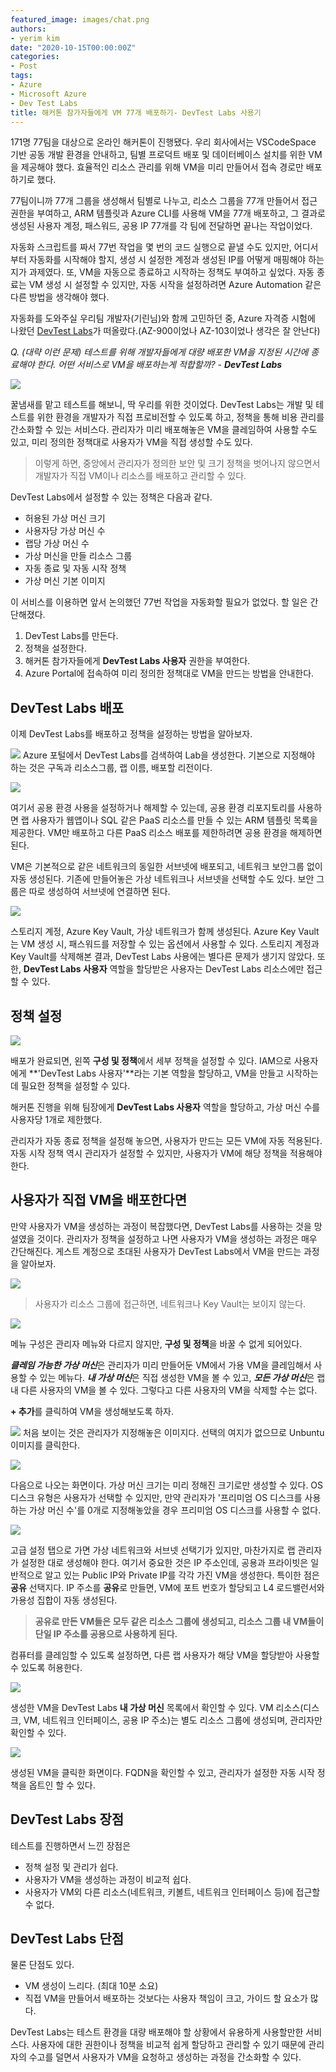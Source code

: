 ```yaml
---
featured_image: images/chat.png
authors:
- yerim kim
date: "2020-10-15T00:00:00Z"
categories:
- Post
tags:
- Azure
- Microsoft Azure
- Dev Test Labs
title: 해커톤 참가자들에게 VM 77개 배포하기- DevTest Labs 사용기
---
```




171명 77팀을 대상으로 온라인 해커톤이 진행됐다. 우리 회사에서는 VSCodeSpace 기반 공동 개발 환경을 안내하고, 팀별 프로덕트 배포 및 데이터베이스 설치를 위한 VM을 제공해야 했다. 효율적인 리소스 관리를 위해 VM을 미리 만들어서 접속 경로만 배포하기로 했다.

77팀이니까 77개 그룹을 생성해서 팀별로 나누고, 리소스 그룹을 77개 만들어서 접근 권한을 부여하고, ARM 템플릿과 Azure CLI를 사용해 VM을 77개 배포하고, 그 결과로 생성된 사용자 계정, 패스워드, 공용 IP 77개를 각 팀에 전달하면 끝나는 작업이었다. 

자동화 스크립트를 짜서 77번 작업을 몇 번의 코드 실행으로 끝낼 수도 있지만, 어디서부터 자동화를 시작해야 할지, 생성 시 설정한 계정과 생성된 IP를 어떻게 매핑해야 하는지가 과제였다. 또, VM을 자동으로 종료하고 시작하는 정책도 부여하고 싶었다. 자동 종료는 VM 생성 시 설정할 수 있지만, 자동 시작을 설정하려면 Azure Automation 같은 다른 방법을 생각해야 했다.

자동화를 도와주실 우리팀 개발자(기린님)와 함께 고민하던 중, Azure 자격증 시험에 나왔던 [DevTest Labs](https://azure.microsoft.com/ko-kr/services/devtest-lab/)가 떠올랐다.(AZ-900이었나 AZ-103이었나 생각은 잘 안난다) 

*Q. (대략 이런 문제) 테스트를 위해 개발자들에게 대량 배포한 VM을 지정된 시간에 종료해야 한다. 어떤 서비스로 VM을 배포하는게 적합할까? - **DevTest Labs***


![](images/chat.png)


꿀냄새를 맡고 테스트를 해보니, 딱 우리를 위한 것이었다. DevTest Labs는 개발 및 테스트를 위한 환경을 개발자가 직접 프로비전할 수 있도록 하고, 정책을 통해 비용 관리를 간소화할 수 있는 서비스다. 관리자가 미리 배포해놓은 VM을 클레임하여 사용할 수도 있고, 미리 정의한 정책대로 사용자가 VM을 직접 생성할 수도 있다. 

> 이렇게 하면, 중앙에서 관리자가 정의한 보안 및 크기 정책을 벗어나지 않으면서 개발자가 직접 VM이나 리소스를 배포하고 관리할 수 있다. 

DevTest Labs에서 설정할 수 있는 정책은 다음과 같다. 
- 허용된 가상 머신 크기
- 사용자당 가상 머신 수
- 랩당 가상 머신 수
- 가상 머신을 만들 리소스 그룹
- 자동 종료 및 자동 시작 정책
- 가상 머신 기본 이미지

이 서비스를 이용하면 앞서 논의했던 77번 작업을 자동화할 필요가 없었다. 할 일은 간단해졌다. 

1. DevTest Labs를 만든다.
2. 정책을 설정한다. 
3. 해커톤 참가자들에게 **DevTest Labs 사용자** 권한을 부여한다. 
4. Azure Portal에 접속하여 미리 정의한 정책대로 VM을 만드는 방법을 안내한다. 

## DevTest Labs 배포
이제 DevTest Labs를 배포하고 정책을 설정하는 방법을 알아보자.

![](images/devtestlab1.PNG)
Azure 포털에서 DevTest Labs를 검색하여 Lab을 생성한다. 
기본으로 지정해야 하는 것은 구독과 리소스그룹, 랩 이름, 배포할 리전이다. 

![](images/resource.PNG)

여기서 공용 환경 사용을 설정하거나 해제할 수 있는데, 공용 환경 리포지토리를 사용하면 랩 사용자가 웹앱이나 SQL 같은 PaaS 리소스를 만들 수 있는 ARM 템플릿 목록을 제공한다. VM만 배포하고 다른 PaaS 리소스 배포를 제한하려면 공용 환경을 해제하면 된다. 

VM은 기본적으로 같은 네트워크의 동일한 서브넷에 배포되고, 네트워크 보안그룹 없이 자동 생성된다. 기존에 만들어놓은 가상 네트워크나 서브넷을 선택할 수도 있다. 보안 그룹은 따로 생성하여 서브넷에 연결하면 된다. 


![](images/resource2.PNG)

스토리지 계정, Azure Key Vault, 가상 네트워크가 함께 생성된다. Azure Key Vault는 VM 생성 시, 패스워드를 저장할 수 있는 옵션에서 사용할 수 있다. 스토리지 계정과 Key Vault를 삭제해본 결과, DevTest Labs 사용에는 별다른 문제가 생기지 않았다. 또한, **DevTest Labs 사용자** 역할을 할당받은 사용자는 DevTest Labs 리소스에만 접근할 수 있다. 

## 정책 설정

![](images/setting.PNG)

배포가 완료되면, 왼쪽 **구성 및 정책**에서 세부 정책을 설정할 수 있다. IAM으로 사용자에게 **'DevTest Labs 사용자'**라는 기본 역할을 할당하고, VM을 만들고 시작하는 데 필요한 정책을 설정할 수 있다. 

해커톤 진행을 위해 팀장에게 **DevTest Labs 사용자** 역할을 할당하고, 가상 머신 수를 사용자당 1개로 제한했다.

관리자가 자동 종료 정책을 설정해 놓으면, 사용자가 만드는 모든 VM에 자동 적용된다. 자동 시작 정책 역시 관리자가 설정할 수 있지만, 사용자가 VM에 해당 정책을 적용해야 한다.

## 사용자가 직접 VM을 배포한다면

만약 사용자가 VM을 생성하는 과정이 복잡했다면, DevTest Labs를 사용하는 것을 망설였을 것이다. 관리자가 정책을 설정하고 나면 사용자가 VM을 생성하는 과정은 매우 간단해진다. 게스트 계정으로 초대된 사용자가 DevTest Labs에서 VM을 만드는 과정을 알아보자. 


![](images/resource3.PNG)

> 사용자가 리소스 그룹에 접근하면, 네트워크나 Key Vault는 보이지 않는다.

![](images/resource4.PNG)

메뉴 구성은 관리자 메뉴와 다르지 않지만, **구성 및 정책**을 바꿀 수 없게 되어있다. 

***클레임 가능한 가상 머신***은 관리자가 미리 만들어둔 VM에서 가용 VM을 클레임해서 사용할 수 있는 메뉴다. ***내 가상 머신***은 직접 생성한 VM을 볼 수 있고, ***모든 가상 머신***은 랩 내 다른 사용자의 VM을 볼 수 있다. 그렇다고 다른 사용자의 VM을 삭제할 수는 없다. 

**+ 추가**를 클릭하여 VM을 생성해보도록 하자.

![](images/vm1.PNG)
처음 보이는 것은 관리자가 지정해놓은 이미지다. 선택의 여지가 없으므로 Unbuntu 이미지를 클릭한다. 



![](images/vm2.PNG)

다음으로 나오는 화면이다. 가상 머신 크기는 미리 정해진 크기로만 생성할 수 있다. OS 디스크 유형은 사용자가 선택할 수 있지만, 만약 관리자가 '프리미엄 OS 디스크를 사용하는 가상 머신 수'를 0개로 지정해놓았을 경우 프리미엄 OS 디스크를 사용할 수 없다.  

![](images/vm3.PNG)

고급 설정 탭으로 가면 가상 네트워크와 서브넷 선택기가 있지만, 마찬가지로 랩 관리자가 설정한 대로 생성해야 한다. 여기서 중요한 것은 IP 주소인데, 공용과 프라이빗은 일반적으로 알고 있는 Public IP와 Private IP를 각각 가진 VM을 생성한다. 특이한 점은 **공유** 선택지다. IP 주소를 **공유**로 만들면, VM에 포트 번호가 할당되고 L4 로드밸런서와 가용성 집합이 자동 생성된다. 

> **공유로 만든 VM들은 모두 같은 리소스 그룹에 생성되고, 리소스 그룹 내 VM들이 단일 IP 주소를 공용으로 사용하게 된다.**

컴퓨터를 클레임할 수 있도록 설정하면, 다른 랩 사용자가 해당 VM을 할당받아 사용할 수 있도록 허용한다. 


![](images/vm4.PNG)

생성한 VM을 DevTest Labs **내 가상 머신** 목록에서 확인할 수 있다. VM 리소스(디스크, VM, 네트워크 인터페이스, 공용 IP 주소)는 별도 리소스 그룹에 생성되며, 관리자만 확인할 수 있다. 

![](images/vm5.PNG)

생성된 VM을 클릭한 화면이다. FQDN을 확인할 수 있고, 관리자가 설정한 자동 시작 정책을 옵트인 할 수 있다. 


## DevTest Labs 장점

테스트를 진행하면서 느낀 장점은 
- 정책 설정 및 관리가 쉽다. 
- 사용자가 VM을 생성하는 과정이 비교적 쉽다.
- 사용자가 VM외 다른 리소스(네트워크, 키볼트, 네트워크 인터페이스 등)에 접근할 수 없다. 

## DevTest Labs 단점

물론 단점도 있다. 
- VM 생성이 느리다. (최대 10분 소요)
- 직접 VM을 만들어서 배포하는 것보다는 사용자 책임이 크고, 가이드 할 요소가 많다. 


DevTest Labs는 테스트 환경을 대량 배포해야 할 상황에서 유용하게 사용할만한 서비스다. 사용자에 대한 권한이나 정책을 비교적 쉽게 할당하고 관리할 수 있기 때문에 관리자의 수고를 덜면서 사용자가 VM을 요청하고 생성하는 과정을 간소화할 수 있다. 